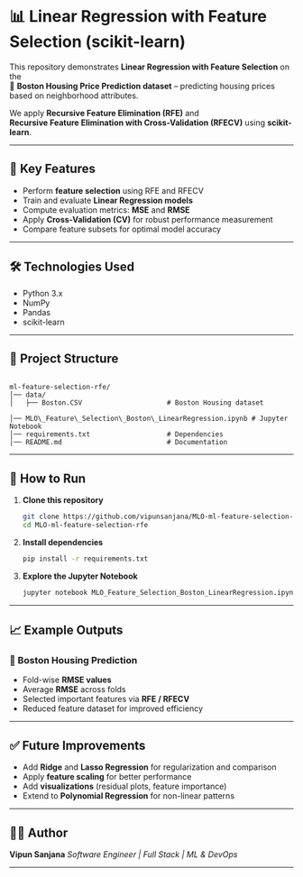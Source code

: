 
# 📊 Linear Regression with Feature Selection (scikit-learn)

This repository demonstrates **Linear Regression with Feature Selection** on the  
🏡 **Boston Housing Price Prediction dataset** – predicting housing prices based on neighborhood attributes.

We apply **Recursive Feature Elimination (RFE)** and  
**Recursive Feature Elimination with Cross-Validation (RFECV)** using **scikit-learn**.

---

## 📌 Key Features

- Perform **feature selection** using RFE and RFECV  
- Train and evaluate **Linear Regression models**  
- Compute evaluation metrics: **MSE** and **RMSE**  
- Apply **Cross-Validation (CV)** for robust performance measurement  
- Compare feature subsets for optimal model accuracy  

---

## 🛠️ Technologies Used

- Python 3.x  
- NumPy  
- Pandas  
- scikit-learn  

---

## 📂 Project Structure

```

ml-feature-selection-rfe/
│── data/
│   ├── Boston.CSV                     # Boston Housing dataset

│── MLO\_Feature\_Selection\_Boston\_LinearRegression.ipynb # Jupyter Notebook 
│── requirements.txt                   # Dependencies
│── README.md                          # Documentation

````

---

## 🚀 How to Run

1. **Clone this repository**
   ```bash
   git clone https://github.com/vipunsanjana/MLO-ml-feature-selection-rfe.git
   cd MLO-ml-feature-selection-rfe
   ````

2. **Install dependencies**

   ```bash
   pip install -r requirements.txt
   ```

3. **Explore the Jupyter Notebook**

   ```bash
   jupyter notebook MLO_Feature_Selection_Boston_LinearRegression.ipynb
   ```

---

## 📈 Example Outputs

### 🏡 Boston Housing Prediction

* Fold-wise **RMSE values**
* Average **RMSE** across folds
* Selected important features via **RFE / RFECV**
* Reduced feature dataset for improved efficiency

---

## ✅ Future Improvements

* Add **Ridge** and **Lasso Regression** for regularization and comparison
* Apply **feature scaling** for better performance
* Add **visualizations** (residual plots, feature importance)
* Extend to **Polynomial Regression** for non-linear patterns

---

## 👨‍💻 Author

**Vipun Sanjana**
*Software Engineer | Full Stack | ML & DevOps*

---

